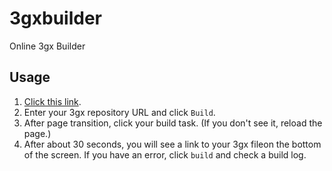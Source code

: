 # 3gxbuilder
Online 3gx Builder

## Usage

1. <a href="https://dl3gx.herokuapp.com/" target="_blank">Click this link</a>.
2. Enter your 3gx repository URL and click `Build`.
3. After page transition, click your build task. (If you don't see it, reload the page.)
4. After about 30 seconds, you will see a link to your 3gx fileon the bottom of the screen. If you have an error, click `build` and check a build log.
